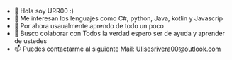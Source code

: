 - 👋 Hola soy URR00 :)
- 👀 Me interesan los lenguajes como C#, python, Java, kotlin y Javascrip
- 🌱 Por ahora usaualmente aprendo de todo un poco 
- 💞️ Busco colaborar con Todos la verdad espero ser de ayuda y aprender de ustedes 
- 📫 Puedes contactarme al siguiente Mail: Ulisesrivera00@outlook.com

<!---
URR00/URR00 is a ✨ special ✨ repository because its `README.md` (this file) appears on your GitHub profile.
You can click the Preview link to take a look at your changes.
--->
